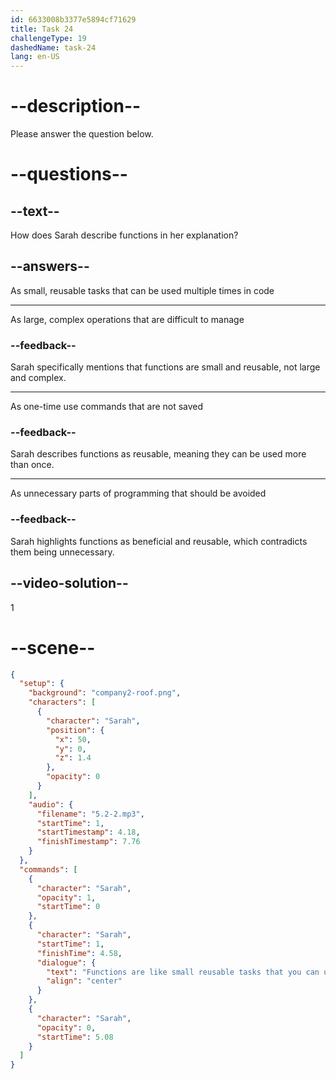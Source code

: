 ```yaml
---
id: 6633008b3377e5894cf71629
title: Task 24
challengeType: 19
dashedName: task-24
lang: en-US
---
```


<!-- (Audio) Sarah: Functions are like small, reusable tasks that you can use in your code. -->

# --description--

Please answer the question below.

# --questions--

## --text--

How does Sarah describe functions in her explanation?

## --answers--

As small, reusable tasks that can be used multiple times in code

---

As large, complex operations that are difficult to manage

### --feedback--

Sarah specifically mentions that functions are small and reusable, not large and complex.

---

As one-time use commands that are not saved

### --feedback--

Sarah describes functions as reusable, meaning they can be used more than once.

---

As unnecessary parts of programming that should be avoided

### --feedback--

Sarah highlights functions as beneficial and reusable, which contradicts them being unnecessary.

## --video-solution--

1

# --scene--

```json
{
  "setup": {
    "background": "company2-roof.png",
    "characters": [
      {
        "character": "Sarah",
        "position": {
          "x": 50,
          "y": 0,
          "z": 1.4
        },
        "opacity": 0
      }
    ],
    "audio": {
      "filename": "5.2-2.mp3",
      "startTime": 1,
      "startTimestamp": 4.18,
      "finishTimestamp": 7.76
    }
  },
  "commands": [
    {
      "character": "Sarah",
      "opacity": 1,
      "startTime": 0
    },
    {
      "character": "Sarah",
      "startTime": 1,
      "finishTime": 4.58,
      "dialogue": {
        "text": "Functions are like small reusable tasks that you can use in your code.",
        "align": "center"
      }
    },
    {
      "character": "Sarah",
      "opacity": 0,
      "startTime": 5.08
    }
  ]
}
```
